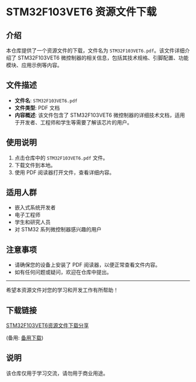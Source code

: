 # STM32F103VET6 资源文件下载

## 介绍

本仓库提供了一个资源文件的下载，文件名为 `STM32F103VET6.pdf`。该文件详细介绍了 STM32F103VET6 微控制器的相关信息，包括其技术规格、引脚配置、功能模块、应用示例等内容。

## 文件描述

- **文件名**: `STM32F103VET6.pdf`
- **文件类型**: PDF 文档
- **内容概述**: 该文件包含了 STM32F103VET6 微控制器的详细技术文档，适用于开发者、工程师和学生等需要了解该芯片的用户。

## 使用说明

1. 点击仓库中的 `STM32F103VET6.pdf` 文件。
2. 下载文件到本地。
3. 使用 PDF 阅读器打开文件，查看详细内容。

## 适用人群

- 嵌入式系统开发者
- 电子工程师
- 学生和研究人员
- 对 STM32 系列微控制器感兴趣的用户

## 注意事项

- 请确保您的设备上安装了 PDF 阅读器，以便正常查看文件内容。
- 如有任何问题或疑问，欢迎在仓库中提出。

---

希望本资源文件对您的学习和开发工作有所帮助！

## 下载链接
[STM32F103VET6资源文件下载分享](https://pan.quark.cn/s/f3bb5f3616d4) 

(备用: [备用下载](https://pan.baidu.com/s/1D83ABarePqo9OYipxngEHQ?pwd=1234))

## 说明

该仓库仅用于学习交流，请勿用于商业用途。
